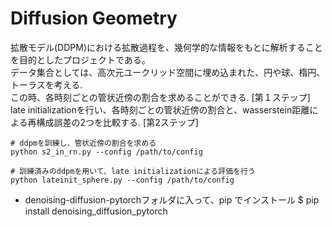 # Diffusion Geometry

拡散モデル(DDPM)における拡散過程を、幾何学的な情報をもとに解析することを目的としたプロジェクトである。  
データ集合としては、高次元ユークリッド空間に埋め込まれた、円や球、楕円、トーラスを考える.  
この時、各時刻ごとの管状近傍の割合を求めることができる. [第１ステップ]  
late initializationを行い、各時刻ごとの管状近傍の割合と、wasserstein距離による再構成誤差の2つを比較する. [第2ステップ]

```
# ddpmを訓練し、管状近傍の割合を求める
python s2_in_rn.py --config /path/to/config
```
```
# 訓練済みのddpmを用いて、late initializationによる評価を行う
python lateinit_sphere.py --config /path/to/config
```

- denoising-diffusion-pytorchフォルダに入って、pip でインストール
$ pip install denoising_diffusion_pytorch